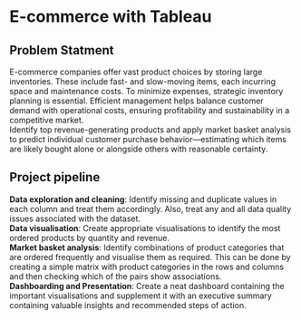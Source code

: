 # E-commerce with Tableau
## Problem Statment
E-commerce companies offer vast product choices by storing large inventories. These include fast- and slow-moving items, each incurring space and maintenance costs. To minimize expenses, strategic inventory planning is essential. Efficient management helps balance customer demand with operational costs, ensuring profitability and sustainability in a competitive market. <br/>
Identify top revenue-generating products and apply market basket analysis to predict individual customer purchase behavior—estimating which items are likely bought alone or alongside others with reasonable certainty.
## Project pipeline
**Data exploration and cleaning**: Identify missing and duplicate values in each column and treat them accordingly. Also, treat any and all data quality issues associated with the dataset.<br/>
**Data visualisation**: Create appropriate visualisations to identify the most ordered products by quantity and revenue.<br/>
**Market basket analysis**: Identify combinations of product categories that are ordered frequently and visualise them as required. This can be done by creating a simple matrix with product categories in the rows and columns and then checking which of the pairs show associations.<br/>
**Dashboarding and Presentation**: Create a neat dashboard containing the important visualisations and supplement it with an executive summary containing valuable insights and recommended steps of action.
